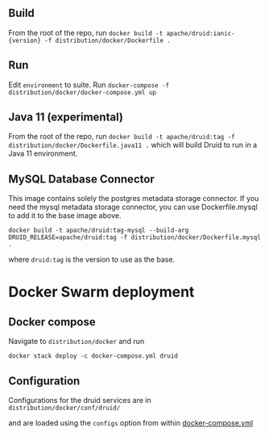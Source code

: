 <!--
  ~ Licensed to the Apache Software Foundation (ASF) under one
  ~ or more contributor license agreements.  See the NOTICE file
  ~ distributed with this work for additional information
  ~ regarding copyright ownership.  The ASF licenses this file
  ~ to you under the Apache License, Version 2.0 (the
  ~ "License"); you may not use this file except in compliance
  ~ with the License.  You may obtain a copy of the License at
  ~
  ~   http://www.apache.org/licenses/LICENSE-2.0
  ~
  ~ Unless required by applicable law or agreed to in writing,
  ~ software distributed under the License is distributed on an
  ~ "AS IS" BASIS, WITHOUT WARRANTIES OR CONDITIONS OF ANY
  ~ KIND, either express or implied.  See the License for the
  ~ specific language governing permissions and limitations
  ~ under the License.
  -->

## Build

From the root of the repo, run `docker build -t apache/druid:ianic-{version} -f distribution/docker/Dockerfile .`

## Run

Edit `environment` to suite. Run `docker-compose -f distribution/docker/docker-compose.yml up`

## Java 11 (experimental)

From the root of the repo, run `docker build -t apache/druid:tag -f distribution/docker/Dockerfile.java11 .` which will build Druid to run in a Java 11 environment.

## MySQL Database Connector

This image contains solely the postgres metadata storage connector. If you
need the mysql metadata storage connector, you can use Dockerfile.mysql to add
it to the base image above.

`docker build -t apache/druid:tag-mysql --build-arg DRUID_RELEASE=apache/druid:tag -f distribution/docker/Dockerfile.mysql .`

where `druid:tag` is the version to use as the base.

# Docker Swarm deployment

## Docker compose
Navigate to ``distribution/docker`` and run

    docker stack deploy -c docker-compose.yml druid

## Configuration
Configurations for the druid services are in ``distribution/docker/conf/druid/``

and are loaded using the ``configs`` option from within [docker-compose.yml](docker-compose.yml)
 
